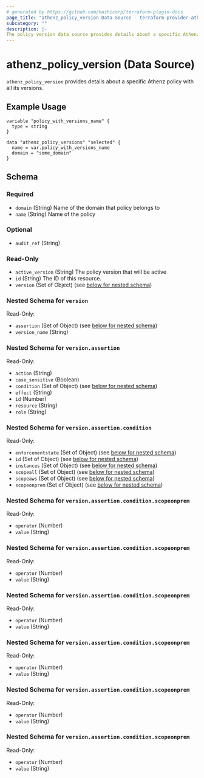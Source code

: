 ```yaml
---
# generated by https://github.com/hashicorp/terraform-plugin-docs
page_title: "athenz_policy_version Data Source - terraform-provider-athenz"
subcategory: ""
description: |-
The policy version data source provides details about a specific Athenz policy.
---
```


# athenz_policy_version (Data Source)


`athenz_policy_version` provides details about a specific Athenz policy with all its versions.

## Example Usage


```hcl
variable "policy_with_versions_name" {
  type = string
}

data "athenz_policy_versions" "selected" {
  name = var.policy_with_versions_name
  domain = "some_domain"
}
```



<!-- schema generated by tfplugindocs -->
## Schema

### Required

- `domain` (String) Name of the domain that policy belongs to
- `name` (String) Name of the policy

### Optional

- `audit_ref` (String)

### Read-Only

- `active_version` (String) The policy version that will be active
- `id` (String) The ID of this resource.
- `version` (Set of Object) (see [below for nested schema](#nestedatt--version))

<a id="nestedatt--version"></a>
### Nested Schema for `version`

Read-Only:

- `assertion` (Set of Object) (see [below for nested schema](#nestedobjatt--version--assertion))
- `version_name` (String)

<a id="nestedobjatt--version--assertion"></a>
### Nested Schema for `version.assertion`

Read-Only:

- `action` (String)
- `case_sensitive` (Boolean)
- `condition` (Set of Object) (see [below for nested schema](#nestedobjatt--version--assertion--condition))
- `effect` (String)
- `id` (Number)
- `resource` (String)
- `role` (String)

<a id="nestedobjatt--version--assertion--condition"></a>
### Nested Schema for `version.assertion.condition`

Read-Only:

- `enforcementstate` (Set of Object) (see [below for nested schema](#nestedobjatt--version--assertion--condition--enforcementstate))
- `id` (Set of Object) (see [below for nested schema](#nestedobjatt--version--assertion--condition--id))
- `instances` (Set of Object) (see [below for nested schema](#nestedobjatt--version--assertion--condition--instances))
- `scopeall` (Set of Object) (see [below for nested schema](#nestedobjatt--version--assertion--condition--scopeall))
- `scopeaws` (Set of Object) (see [below for nested schema](#nestedobjatt--version--assertion--condition--scopeaws))
- `scopeonprem` (Set of Object) (see [below for nested schema](#nestedobjatt--version--assertion--condition--scopeonprem))

<a id="nestedobjatt--version--assertion--condition--enforcementstate"></a>
### Nested Schema for `version.assertion.condition.scopeonprem`

Read-Only:

- `operator` (Number)
- `value` (String)


<a id="nestedobjatt--version--assertion--condition--id"></a>
### Nested Schema for `version.assertion.condition.scopeonprem`

Read-Only:

- `operator` (Number)
- `value` (String)


<a id="nestedobjatt--version--assertion--condition--instances"></a>
### Nested Schema for `version.assertion.condition.scopeonprem`

Read-Only:

- `operator` (Number)
- `value` (String)


<a id="nestedobjatt--version--assertion--condition--scopeall"></a>
### Nested Schema for `version.assertion.condition.scopeonprem`

Read-Only:

- `operator` (Number)
- `value` (String)


<a id="nestedobjatt--version--assertion--condition--scopeaws"></a>
### Nested Schema for `version.assertion.condition.scopeonprem`

Read-Only:

- `operator` (Number)
- `value` (String)


<a id="nestedobjatt--version--assertion--condition--scopeonprem"></a>
### Nested Schema for `version.assertion.condition.scopeonprem`

Read-Only:

- `operator` (Number)
- `value` (String)
